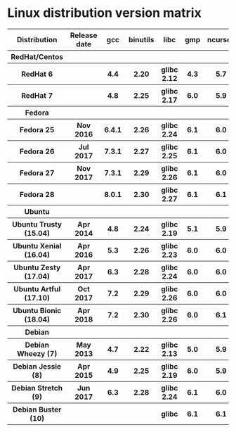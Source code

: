 # Linux distribution version matrix


<table><tr><th> Distribution          </th>
<th> Release date </th>
<th> gcc </th>
<th> binutils </th>
<th> libc      </th>
<th> gmp </th>
<th> ncurses </th>
<th> tinfo </th>
<th> Comments </th>
<th> Has bindist 
</th></tr>
<tr><th> RedHat/Centos           </th>
<th>                </th>
<th>       </th>
<th>            </th>
<th>             </th>
<th>       </th>
<th>           </th>
<th>         </th>
<th>            </th>
<th>               
</th></tr>
<tr><th> RedHat 6                </th>
<th>                </th>
<th> 4.4   </th>
<th> 2.20       </th>
<th> glibc 2.12  </th>
<th> 4.3   </th>
<th> 5.7       </th>
<th>         </th>
<th>            </th>
<th>               
</th></tr>
<tr><th> RedHat 7                </th>
<th>                </th>
<th> 4.8   </th>
<th> 2.25       </th>
<th> glibc 2.17  </th>
<th> 6.0   </th>
<th> 5.9       </th>
<th>         </th>
<th>            </th>
<th>               
</th></tr>
<tr><th> Fedora                  </th>
<th>                </th>
<th>       </th>
<th>            </th>
<th>             </th>
<th>       </th>
<th>           </th>
<th>         </th>
<th>            </th>
<th>               
</th></tr>
<tr><th> Fedora 25               </th>
<th> Nov 2016       </th>
<th> 6.4.1 </th>
<th> 2.26       </th>
<th> glibc 2.24  </th>
<th> 6.1   </th>
<th> 6.0       </th>
<th>         </th>
<th>            </th>
<th>               
</th></tr>
<tr><th> Fedora 26               </th>
<th> Jul 2017       </th>
<th> 7.3.1 </th>
<th> 2.27       </th>
<th> glibc 2.25  </th>
<th> 6.1   </th>
<th> 6.0       </th>
<th>         </th>
<th>            </th>
<th>               
</th></tr>
<tr><th> Fedora 27               </th>
<th> Nov 2017       </th>
<th> 7.3.1 </th>
<th> 2.29       </th>
<th> glibc 2.26  </th>
<th> 6.1   </th>
<th> 6.0       </th>
<th> 6       </th>
<th>            </th>
<th> x             
</th></tr>
<tr><th> Fedora 28               </th>
<th>                </th>
<th> 8.0.1 </th>
<th> 2.30       </th>
<th> glibc 2.27  </th>
<th> 6.1   </th>
<th> 6.1       </th>
<th>         </th>
<th>            </th>
<th>               
</th></tr>
<tr><th> Ubuntu                  </th>
<th>                </th>
<th>       </th>
<th>            </th>
<th>             </th>
<th>       </th>
<th>           </th>
<th>         </th>
<th>            </th>
<th>               
</th></tr>
<tr><th> Ubuntu Trusty (15.04)   </th>
<th> Apr 2014       </th>
<th> 4.8   </th>
<th> 2.24       </th>
<th> glibc 2.19  </th>
<th> 5.1   </th>
<th> 5.9       </th>
<th>         </th>
<th>            </th>
<th>               
</th></tr>
<tr><th> Ubuntu Xenial (16.04)   </th>
<th> Apr 2016       </th>
<th> 5.3   </th>
<th> 2.26       </th>
<th> glibc 2.23  </th>
<th> 6.0   </th>
<th> 6.0       </th>
<th>         </th>
<th>            </th>
<th>               
</th></tr>
<tr><th> Ubuntu Zesty (17.04)    </th>
<th> Apr 2017       </th>
<th> 6.3   </th>
<th> 2.28       </th>
<th> glibc 2.24  </th>
<th> 6.0   </th>
<th> 6.0       </th>
<th>         </th>
<th>            </th>
<th>               
</th></tr>
<tr><th> Ubuntu Artful (17.10)   </th>
<th> Oct 2017       </th>
<th> 7.2   </th>
<th> 2.29       </th>
<th> glibc 2.26  </th>
<th> 6.0   </th>
<th> 6.0       </th>
<th>         </th>
<th>            </th>
<th>               
</th></tr>
<tr><th> Ubuntu Bionic (18.04)   </th>
<th> Apr 2018       </th>
<th> 7.2   </th>
<th> 2.30       </th>
<th> glibc 2.26  </th>
<th> 6.0   </th>
<th> 6.1       </th>
<th>         </th>
<th>            </th>
<th>               
</th></tr>
<tr><th> Debian                  </th>
<th>                </th>
<th>       </th>
<th>            </th>
<th>             </th>
<th>       </th>
<th>           </th>
<th>         </th>
<th>            </th>
<th>               
</th></tr>
<tr><th> Debian Wheezy (7)       </th>
<th> May 2013       </th>
<th> 4.7   </th>
<th> 2.22       </th>
<th> glibc 2.13  </th>
<th> 5.0   </th>
<th> 5.9       </th>
<th>         </th>
<th>            </th>
<th>               
</th></tr>
<tr><th> Debian Jessie (8)       </th>
<th> Apr 2015       </th>
<th> 4.9   </th>
<th> 2.25       </th>
<th> glibc 2.19  </th>
<th> 6.0   </th>
<th> 5.9       </th>
<th>         </th>
<th>            </th>
<th> x             
</th></tr>
<tr><th> Debian Stretch (9)      </th>
<th> Jun 2017       </th>
<th> 6.3   </th>
<th> 2.28       </th>
<th> glibc 2.24  </th>
<th> 6.1   </th>
<th> 6.0       </th>
<th> 5       </th>
<th>            </th>
<th>               
</th></tr>
<tr><th> Debian Buster (10)      </th>
<th>                </th>
<th>       </th>
<th>            </th>
<th> glibc       </th>
<th> 6.1   </th>
<th> 6.1       </th>
<th>         </th>
<th>            </th>
<th>               
</th></tr></table>


